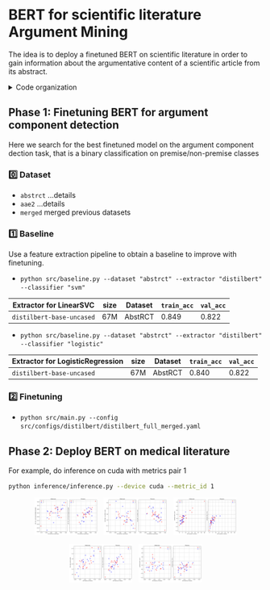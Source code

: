 # BERT for scientific literature Argument Mining

The idea is to deploy a finetuned BERT on scientific literature in order to gain information about the argumentative content of a scientific article from its abstract.

<details>
<summary>Code organization</summary>

- `data/`
  - `finetuning/`
  - `inference/`
- `src/`
  - `ckps/`
  - `configs/`
  - `models/`
  - `results/`
  - `utils/` various utilities in `misc_utils.py` and `train_utils.py`
  - `baseline.py` baseline with machine learning models to improve
  - `cmd_args.py` main programs arguments
    - `python src/main_bert.py --help`
    - `python src/ftdata.py --help`
  - `ftdata.py` utilities for loading datasets
  - `main_bert.py` main program for finetuning BERT family models
  - `train.py` training loop

</details>


## Phase 1: Finetuning BERT for argument component detection

Here we search for the best finetuned model on the argument component dection task, that is a binary classification on premise/non-premise classes

### :zero: Dataset

- `abstrct` ...details
- `aae2` ...details
- `merged` merged previous datasets


### :one: Baseline

Use a feature extraction pipeline to obtain a baseline to improve with finetuning.

- `python src/baseline.py --dataset "abstrct" --extractor "distilbert" --classifier "svm"`

| Extractor for LinearSVC   | size | Dataset | `train_acc` | `val_acc` |
| ------------------------- | ---- | ------- | ----------- | --------- |
| `distilbert-base-uncased` | 67M  | AbstRCT | 0.849       | 0.822     |

- `python src/baseline.py --dataset "abstrct" --extractor "distilbert" --classifier "logistic"`

| Extractor for LogisticRegression | size | Dataset | `train_acc` | `val_acc` |
| -------------------------------- | ---- | ------- | ----------- | --------- |
| `distilbert-base-uncased`        | 67M  | AbstRCT | 0.840       | 0.822     |


### :two: Finetuning

- `python src/main.py --config src/configs/distilbert/distilbert_full_merged.yaml`


## Phase 2: Deploy BERT on medical literature

For example, do inference on cuda with metrics pair 1

```bash
python inference/inference.py --device cuda --metric_id 1
```

<p align="middle">
  <img src="inference/results/plot_0.svg", alt="metrics pair 0", width="25%">
  &nbsp;
  <img src="inference/results/plot_1.svg", alt="metrics pair 1", width="25%">
  &nbsp;
  <img src="inference/results/plot_2.svg", alt="metrics pair 2", width="25%">
</p>

<p align="middle">
  <img src="inference/results/plot_3.svg", alt="metrics pair 3", width="25%">
  &nbsp;
  <img src="inference/results/plot_4.svg", alt="metrics pair 0", width="25%">
</p>
